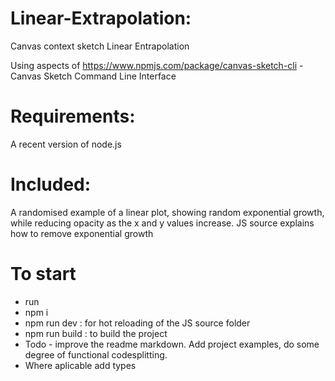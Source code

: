 # Linear-Extrapolation:
Canvas context sketch Linear Entrapolation 

Using aspects of https://www.npmjs.com/package/canvas-sketch-cli - Canvas Sketch Command Line Interface

# Requirements:
A recent version of node.js

# Included:
A randomised example of a linear plot, showing random exponential growth, while reducing opacity as the x and y values increase. JS source explains how to remove exponential growth

# To start
- run 
- npm i 
- npm run dev : for hot reloading of the JS source folder
- npm run build : to build the project
- Todo - improve the readme markdown. Add project examples, do some degree of functional codesplitting.
- Where aplicable add types

